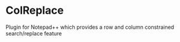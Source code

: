 ColReplace
==========

Plugin for Notepad++ which provides a row and column constrained search/replace feature
